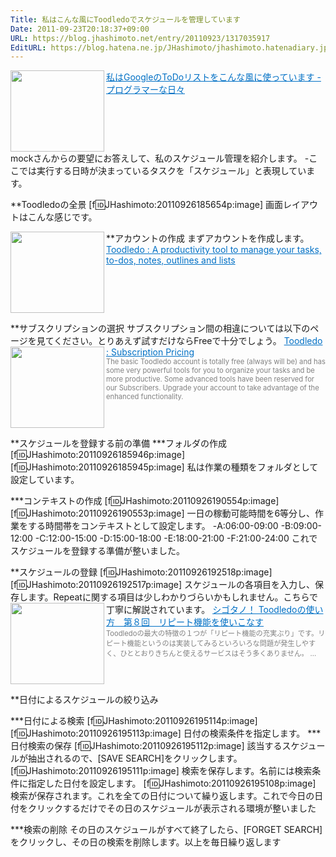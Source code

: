 ```yaml
---
Title: 私はこんな風にToodledoでスケジュールを管理しています
Date: 2011-09-23T20:18:37+09:00
URL: https://blog.jhashimoto.net/entry/20110923/1317035917
EditURL: https://blog.hatena.ne.jp/JHashimoto/jhashimoto.hatenadiary.jp/atom/entry/12921228815717257266
---
```


<a href="http://d.hatena.ne.jp/JHashimoto/20110119/1295492424" target="_blank" rel="nofollow"><img class="alignleft" align="left" border="0" src="http://capture.heartrails.com/150x130/shadow?http://d.hatena.ne.jp/JHashimoto/20110119/1295492424" alt="" width="150" height="130" /></a><a style="color:#0070C5;" href="http://d.hatena.ne.jp/JHashimoto/20110119/1295492424" target="_blank" rel="nofollow">私はGoogleのToDoリストをこんな風に使っています - プログラマーな日々</a><a href="http://b.hatena.ne.jp/entry/http://d.hatena.ne.jp/JHashimoto/20110119/1295492424" target="_blank"><img border="0" src="http://b.hatena.ne.jp/entry/image/http://d.hatena.ne.jp/JHashimoto/20110119/1295492424" alt="" /></a><br style="clear:both;" />
mockさんからの要望にお答えして、私のスケジュール管理を紹介します。
-ここでは実行する日時が決まっているタスクを「スケジュール」と表現しています。

**Toodledoの全景
[f:id:JHashimoto:20110926185654p:image]
画面レイアウトはこんな感じです。

**アカウントの作成
まずアカウントを作成します。
<a href="http://www.toodledo.com/index.php" target="_blank"><img class="alignleft" align="left" border="0" src="http://capture.heartrails.com/150x130/shadow?http://www.toodledo.com/index.php" alt="" width="150" height="130" /></a><a style="color:#0070C5;" href="http://www.toodledo.com/index.php" target="_blank">Toodledo : A productivity tool to manage your tasks, to-dos, notes, outlines and lists</a><a href="http://b.hatena.ne.jp/entry/http://www.toodledo.com/index.php" target="_blank"><img border="0" src="http://b.hatena.ne.jp/entry/image/http://www.toodledo.com/index.php" alt="" /></a><br style="clear:both;" />

**サブスクリプションの選択
サブスクリプション間の相違については以下のページを見てください。とりあえず試すだけならFreeで十分でしょう。
<a href="https://www.toodledo.com/subscribe/index.php" target="_blank"><img class="alignleft" align="left" border="0" src="http://capture.heartrails.com/150x130/shadow?https://www.toodledo.com/subscribe/index.php" alt="" width="150" height="130" /></a><a style="color:#0070C5;" href="https://www.toodledo.com/subscribe/index.php" target="_blank">Toodledo : Subscription Pricing</a><a href="http://b.hatena.ne.jp/entry/https://www.toodledo.com/subscribe/index.php" target="_blank"><img border="0" src="http://b.hatena.ne.jp/entry/image/https://www.toodledo.com/subscribe/index.php" alt="" /></a><br><span style="color: #808080;font-size: 80%;">The basic Toodledo account is totally free (always will be) and has some very powerful tools for you to organize your tasks and be more productive. Some advanced tools have been reserved for our Subscribers. Upgrade your account to take advantage of the enhanced functionality.</span><br style="clear:both;" />

**スケジュールを登録する前の準備
***フォルダの作成
[f:id:JHashimoto:20110926185946p:image]
[f:id:JHashimoto:20110926185945p:image]
私は作業の種類をフォルダとして設定しています。

***コンテキストの作成
[f:id:JHashimoto:20110926190554p:image]
[f:id:JHashimoto:20110926190553p:image]
一日の稼動可能時間を6等分し、作業をする時間帯をコンテキストとして設定します。
-A:06:00-09:00
-B:09:00-12:00
-C:12:00-15:00
-D:15:00-18:00
-E:18:00-21:00
-F:21:00-24:00
これでスケジュールを登録する準備が整いました。

**スケジュールの登録
[f:id:JHashimoto:20110926192518p:image]
[f:id:JHashimoto:20110926192517p:image]
スケジュールの各項目を入力し、保存します。Repeatに関する項目は少しわかりづらいかもしれません。こちらで丁寧に解説されています。
<a href="http://cyblog.jp/modules/weblogs/7882" target="_blank"><img class="alignleft" align="left" border="0" src="http://capture.heartrails.com/150x130/shadow?http://cyblog.jp/modules/weblogs/7882" alt="" width="150" height="130" /></a><a style="color:#0070C5;" href="http://cyblog.jp/modules/weblogs/7882" target="_blank">シゴタノ！ Toodledoの使い方　第８回　リピート機能を使いこなす</a><a href="http://b.hatena.ne.jp/entry/http://cyblog.jp/modules/weblogs/7882" target="_blank"><img border="0" src="http://b.hatena.ne.jp/entry/image/http://cyblog.jp/modules/weblogs/7882" alt="" /></a><br><span style="color: #808080;font-size: 80%;">Toodledoの最大の特徴の１つが「リピート機能の充実ぶり」です。リピート機能というのは実装してみるといろいろな問題が発生しやすく、ひととおりきちんと使えるサービスはそう多くありません。 ...</span><br style="clear:both;" />

**日付によるスケジュールの絞り込み

***日付による検索
[f:id:JHashimoto:20110926195114p:image]
[f:id:JHashimoto:20110926195113p:image]
日付の検索条件を指定します。
***日付検索の保存
[f:id:JHashimoto:20110926195112p:image]
該当するスケジュールが抽出されるので、[SAVE SEARCH]をクリックします。
[f:id:JHashimoto:20110926195111p:image]
検索を保存します。名前には検索条件に指定した日付を設定します。
[f:id:JHashimoto:20110926195108p:image]
検索が保存されます。これを全ての日付について繰り返します。これで今日の日付をクリックするだけでその日のスケジュールが表示される環境が整いました

***検索の削除
その日のスケジュールがすべて終了したら、[FORGET SEARCH]をクリックし、その日の検索を削除します。以上を毎日繰り返します
